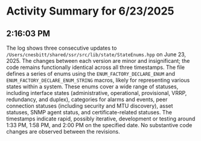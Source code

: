 # Activity Summary for 6/23/2025

## 2:16:03 PM
The log shows three consecutive updates to `/Users/cnesbitt/shared/ssr/src/lib/state/StateEnums.hpp` on June 23, 2025.  The changes between each version are minor and insignificant; the code remains functionally identical across all three timestamps.  The file defines a series of enums using the `ENUM_FACTORY_DECLARE_ENUM` and `ENUM_FACTORY_DECLARE_ENUM_STRING` macros, likely for representing various states within a system.  These enums cover a wide range of statuses, including interface states (administrative, operational, provisional, VRRP, redundancy, and duplex), categories for alarms and events, peer connection statuses (including security and MTU discovery), asset statuses, SNMP agent status, and certificate-related statuses.  The timestamps indicate rapid, possibly iterative, development or testing around 1:33 PM, 1:58 PM, and 2:00 PM on the specified date.  No substantive code changes are observed between the revisions.
